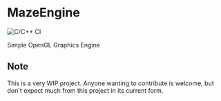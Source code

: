 # MazeEngine
![C/C++ CI](https://github.com/MazeOfEncryption/MazeEngine/workflows/C/C++%20CI/badge.svg)

Simple OpenGL Graphics Engine
## Note
This is a very WIP project. Anyone wanting to contribute is welcome, but don't expect much from this project in its current form.
